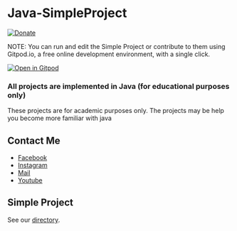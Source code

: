 # Java-SimpleProject
[![Donate](https://img.shields.io/badge/Donate-PayPal-green.svg)](https://www.paypal.me/conganhhcmus/1)


NOTE: You can run and edit the Simple Project or contribute to them using Gitpod.io, a free online development environment, with a single click.

[![Open in Gitpod](https://gitpod.io/button/open-in-gitpod.svg)](https://gitpod.io/#https://github.com/conganhhcmus/Java-SimpleProject/)


### All projects are implemented in Java (for educational purposes only)
These projects are for academic purposes only. The projects may be help you become more familiar with java

## Contact Me
- [Facebook](https://www.facebook.com/conganhhcmus)
- [Instagram](https://www.instagram.com/conganhhcmus)
- [Mail](mailto:conganhhcmus@gmail.com)
- [Youtube](https://www.youtube.com/channel/UCExh5J_fK931tesMCry6_pw?view_as=subscriber)

## Simple Project
See our [directory](DIRECTORY.md).
